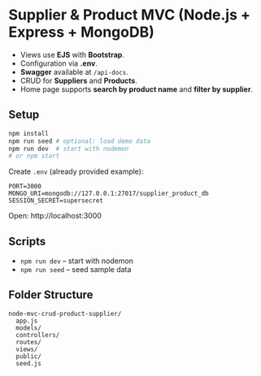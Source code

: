 # Supplier & Product MVC (Node.js + Express + MongoDB)

- Views use **EJS** with **Bootstrap**.
- Configuration via **.env**.
- **Swagger** available at `/api-docs`.
- CRUD for **Suppliers** and **Products**.
- Home page supports **search by product name** and **filter by supplier**.

## Setup
```bash
npm install
npm run seed # optional: load demo data
npm run dev  # start with nodemon
# or npm start
```
Create `.env` (already provided example):
```
PORT=3000
MONGO_URI=mongodb://127.0.0.1:27017/supplier_product_db
SESSION_SECRET=supersecret
```

Open: http://localhost:3000

## Scripts
- `npm run dev` – start with nodemon
- `npm run seed` – seed sample data

## Folder Structure
```
node-mvc-crud-product-supplier/
  app.js
  models/
  controllers/
  routes/
  views/
  public/
  seed.js
```
